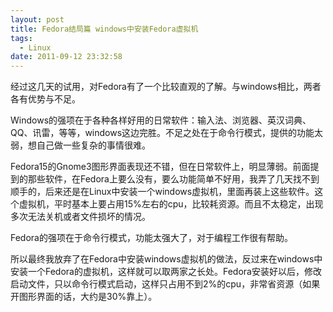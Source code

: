 ```yaml
---
layout: post
title: Fedora结局篇 windows中安装Fedora虚拟机
tags:
  - Linux
date: 2011-09-12 23:32:58
---
```


经过这几天的试用，对Fedora有了一个比较直观的了解。与windows相比，两者各有优势与不足。
<p>Windows的强项在于各种各样好用的日常软件：输入法、浏览器、英汉词典、QQ、讯雷，等等，windows这边完胜。不足之处在于命令行模式，提供的功能太弱，想自己做一些复杂的事情很难。
<p>Fedora15的Gnome3图形界面表现还不错，但在日常软件上，明显薄弱。前面提到的那些软件，在Fedora上要么没有，要么功能简单不好用，我弄了几天找不到顺手的，后来还是在Linux中安装一个windows虚拟机，里面再装上这些软件。这个虚拟机，平时基本上要占用15%左右的cpu，比较耗资源。而且不太稳定，出现多次无法关机或者文件损坏的情况。
<p>Fedora的强项在于命令行模式，功能太强大了，对于编程工作很有帮助。
<p>所以最终我放弃了在Fedora中安装windows虚拟机的做法，反过来在windows中安装一个Fedora的虚拟机，这样就可以取两家之长处。Fedora安装好以后，修改启动文件，只以命令行模式启动，这样只占用不到2%的cpu，非常省资源（如果开图形界面的话，大约是30%靠上）。